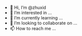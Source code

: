 - 👋 Hi, I’m @zhuxid
- 👀 I’m interested in ...
- 🌱 I’m currently learning ...
- 💞️ I’m looking to collaborate on ...
- 📫 How to reach me ...

<!---
zhuxid/zhuxid is a ✨ special ✨ repository because its `README.md` (this file) appears on your GitHub profile.
You can click the Preview link to take a look at your changes.
--->
